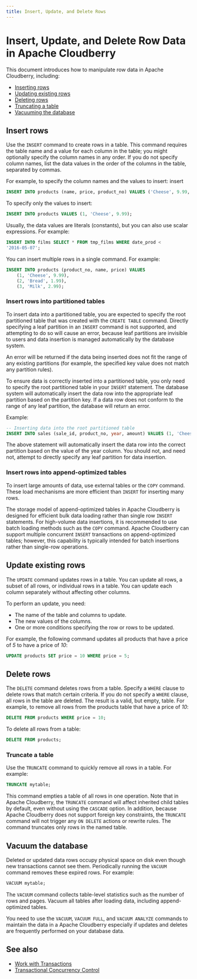 ```yaml
---
title: Insert, Update, and Delete Rows
---
```


# Insert, Update, and Delete Row Data in Apache Cloudberry

This document introduces how to manipulate row data in Apache Cloudberry, including:

- [Inserting rows](#insert-rows)
- [Updating existing rows](#update-existing-rows)
- [Deleting rows](#delete-rows)
- [Truncating a table](#truncate-a-table)
- [Vacuuming the database](#vacuum-the-database)

## Insert rows

Use the `INSERT` command to create rows in a table. This command requires the table name and a value for each column in the table; you might optionally specify the column names in any order. If you do not specify column names, list the data values in the order of the columns in the table, separated by commas.

For example, to specify the column names and the values to insert:
insert
```sql
INSERT INTO products (name, price, product_no) VALUES ('Cheese', 9.99, 1);
```

To specify only the values to insert:

```sql
INSERT INTO products VALUES (1, 'Cheese', 9.99);
```

Usually, the data values are literals (constants), but you can also use scalar expressions. For example:

```sql
INSERT INTO films SELECT * FROM tmp_films WHERE date_prod < 
'2016-05-07';
```

You can insert multiple rows in a single command. For example:

```sql
INSERT INTO products (product_no, name, price) VALUES
    (1, 'Cheese', 9.99),
    (2, 'Bread', 1.99),
    (3, 'Milk', 2.99);
```

### Insert rows into partitioned tables

To insert data into a partitioned table, you are expected to specify the root partitioned table that was created with the `CREATE TABLE` command. Directly specifying a leaf partition in an `INSERT` command is not supported, and attempting to do so will cause an error, because leaf partitions are invisible to users and data insertion is managed automatically by the database system.

An error will be returned if the data being inserted does not fit the range of any existing partitions (for example, the specified key value does not match any partition rules).

To ensure data is correctly inserted into a partitioned table, you only need to specify the root partitioned table in your `INSERT` statement. The database system will automatically insert the data row into the appropriate leaf partition based on the partition key. If a data row does not conform to the range of any leaf partition, the database will return an error.

Example:

```sql
-- Inserting data into the root partitioned table
INSERT INTO sales (sale_id, product_no, year, amount) VALUES (1, 'Cheese', 2021, 9.99);
```

The above statement will automatically insert the data row into the correct partition based on the value of the year column. You should not, and need not, attempt to directly specify any leaf partition for data insertion.

### Insert rows into append-optimized tables

To insert large amounts of data, use external tables or the `COPY` command. These load mechanisms are more efficient than `INSERT` for inserting many rows.

The storage model of append-optimized tables in Apache Cloudberry is designed for efficient bulk data loading rather than single row `INSERT` statements. For high-volume data insertions, it is recommended to use batch loading methods such as the `COPY` command. Apache Cloudberry can support multiple concurrent `INSERT` transactions on append-optimized tables; however, this capability is typically intended for batch insertions rather than single-row operations.

## Update existing rows

The `UPDATE` command updates rows in a table. You can update all rows, a subset of all rows, or individual rows in a table. You can update each column separately without affecting other columns.

To perform an update, you need:

- The name of the table and columns to update.
- The new values of the columns.
- One or more conditions specifying the row or rows to be updated.

For example, the following command updates all products that have a price of *5* to have a price of *10*:

```sql
UPDATE products SET price = 10 WHERE price = 5;
```

## Delete rows

The `DELETE` command deletes rows from a table. Specify a `WHERE` clause to delete rows that match certain criteria. If you do not specify a `WHERE` clause, all rows in the table are deleted. The result is a valid, but empty, table. For example, to remove all rows from the products table that have a price of *10*:

```sql
DELETE FROM products WHERE price = 10;
```

To delete all rows from a table:

```sql
DELETE FROM products;
```

### Truncate a table

Use the `TRUNCATE` command to quickly remove all rows in a table. For example:

```sql
TRUNCATE mytable;
```

This command empties a table of all rows in one operation. Note that in Apache Cloudberry, the `TRUNCATE` command will affect inherited child tables by default, even without using the `CASCADE` option. In addition, because Apache Cloudberry does not support foreign key constraints, the `TRUNCATE` command will not trigger any `ON DELETE` actions or rewrite rules. The command truncates only rows in the named table.

## Vacuum the database

Deleted or updated data rows occupy physical space on disk even though new transactions cannot see them. Periodically running the `VACUUM` command removes these expired rows. For example:

```sql
VACUUM mytable;
```

The `VACUUM` command collects table-level statistics such as the number of rows and pages. Vacuum all tables after loading data, including append-optimized tables.

You need to use the `VACUUM`, `VACUUM FULL`, and `VACUUM ANALYZE` commands to maintain the data in a Apache Cloudberry especially if updates and deletes are frequently performed on your database data.

## See also

- [Work with Transactions](../work-with-transactions.md)
- [Transactional Concurrency Control](../transactional-concurrency-control.md)
